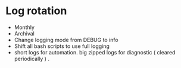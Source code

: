 # Log rotation
- Monthly
- Archival
- Change logging mode from DEBUG to info
- Shift all bash scripts to use full logging
- short logs for automation.  big zipped logs for diagnostic ( cleared periodically ) .

